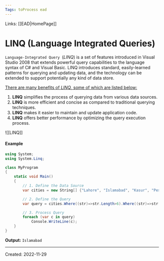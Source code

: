 ```yaml
---
Tags: toProcess ead
---
```

Links: [[EAD|HomePage]]
# LINQ (**L**anguage **I**ntegrated **Q**ueries) 

`Language-Integrated Query `(*LINQ*) is a set of features introduced in Visual Studio 2008 that extends powerful query capabilities to the language syntax of C# and Visual Basic. LINQ introduces standard, easily-learned patterns for querying and updating data, and the technology can be extended to support potentially any kind of data store.

<u>There are many benefits of *LINQ*, some of which are listed below:</u>

1. **LINQ** simplifies the process of querying data from various data sources.
2. **LINQ** is more efficient and concise as compared to traditional querying techniques.
3. **LINQ** makes it easier to maintain and update application code.
4. **LINQ** offers better performance by optimizing the query execution process.

![[LINQ]]

#### Example

```cs
using System;
using System.Linq;

class MyProgram
{
    static void Main()
    {
        // 1. Define the Data Source
        var cities = new String[] {"Lahore", "Islamabad", "Kasur", "Peshawar", "Sialkot", "karachi"};

        // 2. Define the Query
        var query = cities.Where((str)=>str.Length>6).Where((str)=>str[0]=='I');

        // 3. Process Query
        foreach (var c in query)
            Console.WriteLine(c);
    }
}

```
**Output:** `Islamabad`

---
Created: 2022-11-29